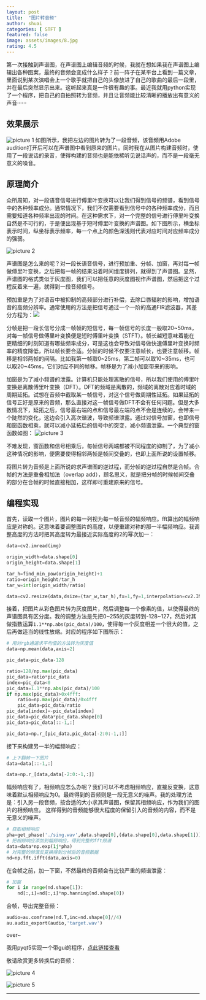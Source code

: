 ```yaml
---
layout: post
title:  "图片转音频"
author: shuai
categories: [ STFT ]
featured: false
image: assets/images/8.jpg
rating: 4.5
---
```

第一次接触到声谱图，在声谱图上编辑音频的时候，我就在想如果我在声谱图上编辑出各种图案，最终的音频会变成什么样子？前一阵子在某平台上看到一篇文章，里面说到某次演唱会上一个歌手就把自己的头像放进了自己的歌曲的最后一段里，并在最后突然显示出来。这听起来真是一件很有趣的事。最近我就用python实现了一个程序，把自己的自拍照转为音频，并且让音频能比较清晰的播放出有意义的声音······

## 效果展示

![picture 1](../assets/images/me.png) 
如图所示，我把左边的图片转为了一段音频，该音频用Adobe audition打开后可以在声谱图中看到原来的图片。同时我在从图片构建音频时，使用了一段说话的录音，使得构建的音频也是能依稀听见说话声的，而不是一段毫无意义的噪音。


## 原理简介

众所周知，对一段语音信号进行傅里叶变换可以让我们得到信号的频谱，看到信号中的各种频率成分。通常情况下，我们不仅需要看到信号中的各种频率成分，而且需要知道各种频率出现的时间。在这种需求下，对一个完整的信号进行傅里叶变换自然是不可行的，于是便出现基于短时傅里叶变换的声谱图。如下图所示，横坐标表示时间，纵坐标表示频率，每一个点上的颜色深浅则代表对应时间对应频率成分的强弱。

![picture 2](../assets/images/1653816174207.png)  

声谱图是怎么来的呢？对一段长语音信号，进行预加重、分帧、加窗，再对每一帧做傅里叶变换，之后把每一帧的结果沿着时间维度排列，就得到了声谱图。显然，声谱图的格式类似于灰度图，我们可以把任意的灰度图视作声谱图，然后把这个过程反着来一遍，就得到一段音频信号。

预加重是为了对语音中被抑制的高频部分进行补偿，去除口唇辐射的影响，增加语音的高频分辨率。通常使用的方法是把信号通过一个一阶的高通FIR滤波器，其差分方程为：![](https://www.zhihu.com/equation?tex=y(n)=x(n)-\alpha*x(n-1),%200.9%3C\alpha%3C1.0)

分帧是把一段长信号分成一帧帧的短信号，每一帧信号的长度一般取20~50ms，对每一帧信号做傅里叶变换便是短时傅里叶变换（STFT）。帧长越短意味着能在更精细的时刻知道有哪些频率成分，可是这也会导致对信号做快速傅里叶变换时频率的精度降低，所以帧长要合适。分帧的时候不仅要注意帧长，也要注意帧移。帧移是相邻两帧的间隔。比如我第一帧取0~25ms，第二帧可以取10~35ms，也可以取20~45ms，它们对应不同的帧移。帧移是为了减小加窗带来的影响。

加窗是为了减小频谱的泄露。计算机只能处理离散的信号，所以我们使用的傅里叶变换是离散傅里叶变换（DFT）。DFT的频域是离散的，频域的离散对应着时域的周期延拓。试想在音频中截取某一帧信号，对这个信号做周期性延拓。如果延拓的信号正好是原来的音频，那么直接对这一帧信号做DFT不会有任何问题。但是大多数情况下，延拓之后，信号最右端的点和信号最左端的点不会是连续的，会带来一个陡然的变化，这边会引入高次谐波，导致频谱泄露。通过对信号加窗，也即信号和窗函数相乘，就可以减小延拓后的信号中的突变，减小频谱泄露。一个典型的窗函数如图：
![picture 3](../assets/images/1653820443363.png)  

不难发现，窗函数和信号相乘后，每帧信号两端都被不同程度的抑制了，为了减小这种情况的影响，便需要使得相邻两帧是帧间交叠的，也即上面所说的设置帧移。

将图片转为音频是上面所说的求声谱图的逆过程，而分帧的逆过程自然是合帧。合帧的方法是重叠相加法（overlap add），顾名思义，就是把分帧的时候帧间交叠的部分在合帧的时候直接相加，这样即可重建原来的信号。


## 编程实现

首先，读取一个图片，图片的每一列视为每一帧音频的幅频响应。fft算出的幅频响应是对称的。这意味着要调整图片的高度，以便重建对称的那一半幅频响应。我调整高度的方法时把其高度转为最接近实际高度的2的幂次加一：
```python
data=cv2.imread(img)

origin_width=data.shape[0]
origin_height=data.shape[1]

tar_h=find_min_pow(origin_height)+1
ratio=origin_height/tar_h
tar_w=int(origin_width/ratio)

data=cv2.resize(data,dsize=(tar_w,tar_h),fx=1,fy=1,interpolation=cv2.INTER_LINEAR)
```
接着，把图片从彩色图片转为灰度图片，然后调整每一个像素的值，以使得最终的声谱图具有区分度。我的调整方法是先把0~255的灰度转到-128~127，然后对其做指数运算`1.1**np.abs(pic_data)/100`，使得每一个灰度相差一个很大的值，之后再做适当的线性放缩。对应的程序如下图所示：
```python
# 用对rgb通道求平均值的方法转为灰度值
data=np.mean(data,axis=2)

pic_data=pic_data-128

ratio=128/np.max(pic_data)
pic_data=ratio*pic_data
index=pic_data<0
pic_data=1.1**np.abs(pic_data)/100
if np.max(pic_data)>0x4fff:
    ratio=np.max(pic_data)/0x4fff
    pic_data=pic_data/ratio
pic_data[index]=-pic_data[index]
pic_data=pic_data*pic_data.shape[0]
pic_data=pic_data[::-1,:]

pic_data=np.r_[pic_data,pic_data[-2:0:-1,:]]
```
接下来构建另一半的幅频响应：
```python
# 上下翻转一下图片
data=data[::-1,:]

data=np.r_[data,data[-2:0:-1,:]]
```
幅频响应有了，相频响应怎么办呢？我们可以不考虑相频响应，直接反变换，这意味着默认相频响应为0。最终得到的音频则是一段无意义的噪声。我的处理方法是：引入另一段音频，按合适的大小求其声谱图，保留其相频响应，作为我们的图片的相频响应。 这样得到的音频能够很大程度的保留引入的音频的内容，而不是无意义的噪声。
```python
# 获取相频响应
pha=get_phase('./sing.wav',data.shape[0],(data.shape[0],data.shape[1]))
# 把相频响应添加到幅频响应，得到完整的fft频谱
data=data*np.exp(1j*pha)
# 对完整的频谱反变换得到分帧后的音频数据
nd=np.fft.ifft(data,axis=0)
```
在合帧之前，加一下窗，不然最终的音频会有比较严重的频谱泄露：
```python
# 加窗
for i in range(nd.shape[1]):
    nd[:,i]=nd[:,i]*np.hanning(nd.shape[0])
```
合帧，导出完整音频：
```python
audio=au.comframe(nd.T,inc=nd.shape[0]//4)
au.audio_export(audio,'target.wav')
```

over~

我用pyqt5实现一个带gui的程序，[点此链接查看](https://github.com/Shuai-xv/img2audio.git)

敬请欣赏更多转换后的音频：

![picture 4](../assets/images/1654485249727.png)  

![picture 5](../assets/images/1654485263792.png)  

---

